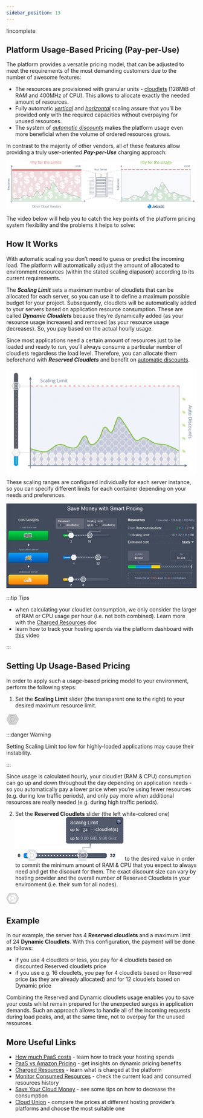 ```yaml
---
sidebar_position: 13
---
```


!incomplete

## Platform Usage-Based Pricing (Pay-per-Use)

The platform provides a versatile pricing model, that can be adjusted to meet the requirements of the most demanding customers due to the number of awesome features:

- The resources are provisioned with granular units - [cloudlets](/docs/PlatformOverview/Cloudlet) (128MiB of RAM and 400MHz of CPU). This allows to allocate exactly the needed amount of resources.
- Fully automatic _[vertical](/docs/ApplicationSetting/Scaling%20And%20Clustering/Automatic%20Vertical%20Scaling)_ and _[horizontal](/docs/ApplicationSetting/Scaling%20And%20Clustering/Automatic%20Horizontal%20Scaling)_ scaling assure that you’ll be provided only with the required capacities without overpaying for unused resources.
- The system of _[automatic discounts](/docs/Account&Pricing/Automatic%20Discounts)_ makes the platform usage even more beneficial when the volume of ordered resources grows.

In contrast to the majority of other vendors, all of these features allow providing a truly user-oriented **_Pay-per-Use_** charging approach:

<div style={{
    display:'flex',
    justifyContent: 'center',
    margin: '0 0 1rem 0'
}}>

![Locale Dropdown](./img/PricingModelOverview/1.png)

</div>

The video below will help you to catch the key points of the platform pricing system flexibility and the problems it helps to solve:


## How It Works

With automatic scaling you don’t need to guess or predict the incoming load. The platform will automatically adjust the amount of allocated to environment resources (within the stated scaling diapason) according to its current requirements.

The **_Scaling Limit_** sets a maximum number of cloudlets that can be allocated for each server, so you can use it to define a maximum possible budget for your project. Subsequently, cloudlets will be automatically added to your servers based on application resource consumption. These are called **_Dynamic Cloudlets_** because they’re dynamically added (as your resource usage increases) and removed (as your resource usage decreases). So, you pay based on the actual hourly usage.

Since most applications need a certain amount of resources just to be loaded and ready to run, you’ll always consume a particular number of cloudlets regardless the load level. Therefore, you can allocate them beforehand with **_Reserved Cloudlets_** and benefit on [automatic discounts](/docs/Account&Pricing/Automatic%20Discounts).

<div style={{
    display:'flex',
    justifyContent: 'center',
    margin: '0 0 1rem 0'
}}>

![Locale Dropdown](./img/PricingModelOverview/2.png)

</div>

These scaling ranges are configured individually for each server instance, so you can specify different limits for each container depending on your needs and preferences.

<div style={{
    display:'flex',
    justifyContent: 'center',
    margin: '0 0 1rem 0'
}}>

![Locale Dropdown](./img/PricingModelOverview/3.png)

</div>

:::tip Tips

- when calculating your cloudlet consumption, we only consider the larger of RAM or CPU usage per hour (i.e. not both combined). Learn more with the [Charged Resources](/docs/Account&Pricing/Resource%20Charging/Charged%20Resources) doc
- learn how to track your hosting spends via the platform dashboard with [this](https://www.youtube.com/watch?v=eCiXPx3nkro) video

:::

## Setting Up Usage-Based Pricing

In order to apply such a usage-based pricing model to your environment, perform the following steps:

1. Set the **Scaling Limit** slider (the transparent one to the right) to your desired maximum resource limit.

<div style={{
    display:'flex',
    justifyContent: 'center',
    margin: '0 0 1rem 0'
}}>

![Locale Dropdown](./img/PricingModelOverview/4.png)

</div>

:::danger Warning

Setting Scaling Limit too low for highly-loaded applications may cause their instability.

:::

Since usage is calculated hourly, your cloudlet (RAM & CPU) consumption can go up and down throughout the day depending on application needs - so you automatically pay a lower price when you’re using fewer resources (e.g. during low traffic periods), and only pay more when additional resources are really needed (e.g. during high traffic periods).

2. Set the **Reserved Cloudlets** slider (the left white-colored one) ![Locale Dropdown](./img/PricingModelOverview/5.png) to the desired value in order to commit the minimum amount of RAM & CPU that you expect to always need and get the discount for them. The exact discount size can vary by hosting provider and the overall number of Reserved Cloudlets in your environment (i.e. their sum for all nodes).

<div style={{
    display:'flex',
    justifyContent: 'center',
    margin: '0 0 1rem 0'
}}>

![Locale Dropdown](./img/PricingModelOverview/6.png)

</div>

## Example

In our example, the server has 4 **Reserved cloudlets** and a maximum limit of 24 **Dynamic Cloudlets**. With this configuration, the payment will be done as follows:

- if you use 4 cloudlets or less, you pay for 4 cloudlets based on discounted Reserved cloudlets price
- if you use e.g. 16 cloudlets, you pay for 4 cloudlets based on Reserved price (as they are already allocated) and for 12 cloudlets based on Dynamic price

Combining the Reserved and Dynamic cloudlets usage enables you to save your costs whilst remain prepared for the unexpected surges in application demands. Such an approach allows to handle all of the incoming requests during load peaks, and, at the same time, not to overpay for the unused resources.

## More Useful Links

- [How much PaaS costs](https://www.youtube.com/watch?v=yg_fVjCbyuw&list=PLkntuNwly7TcU_IAoiZhxxQuq9nUsQQ5r&index=8) - learn how to track your hosting spends
- [PaaS vs Amazon Pricing](https://cloudmydc.com/) - get insights on dynamic pricing benefits
- [Charged Resources](/docs/Account&Pricing/Resource%20Charging/Pricing%20FAQ) - learn what is charged at the platform
- [Monitor Consumed Resources](/docs/Account&Pricing/Resource%20Charging/Monitoring%20Consumed%20Resources) - check the current load and consumed resources history
- [Save Your Cloud Money](https://cloudmydc.com/) - see some tips on how to decrease the consumption
- [Cloud Union](https://cloudmydc.com/) - compare the prices at different hosting provider’s platforms and choose the most suitable one

